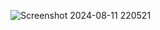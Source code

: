 ![Screenshot 2024-08-11 220521](https://github.com/user-attachments/assets/7a32036c-e157-460d-8bb3-637d9c0f66a8)
